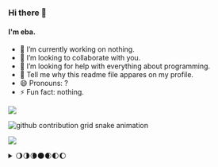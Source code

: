 ### Hi there 👋 

####  I'm eba.

- 🔭 I’m currently working on nothing.
- 👯 I’m looking to collaborate with you.
- 🤔 I’m looking for help with everything about programming.
- 💬 Tell me why this readme file appares on my profile.
- 😄 Pronouns: ?
- ⚡ Fun fact: nothing.

![](https://komarev.com/ghpvc/?username=night-heron-eba&color=brightgreen&style=for-the-badge&label=profile+views)

![github contribution grid snake animation](https://raw.githubusercontent.com/night-heron-eba/night-heron-eba/snake_branch/github-contribution-grid-snake.svg)

![](https://hit.yhype.me/github/profile?user_id=75131812)

<details>
<summary>🌖🌗🌘🌑🌒🌓🌔</summary>

<img src="https://wakatime.com/share/@eba/bcde4d55-e6ee-40bd-b3bb-7283f37ee0bb.svg">

<img src="https://wakatime.com/share/@eba/6931b3cd-06b3-4e10-9066-c40072c21ada.svg">

<img src="https://wakatime.com/share/@eba/cd0b9902-98f7-4455-84c7-e83310f37e7e.svg">


</details>
